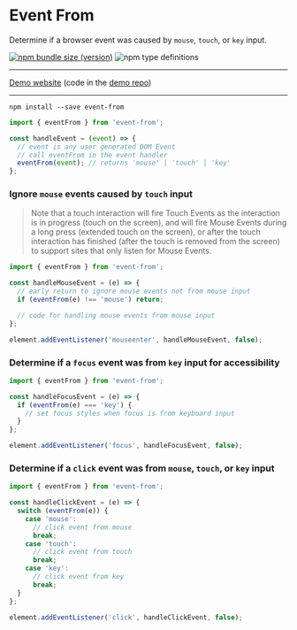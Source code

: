 # Event From

Determine if a browser event was caused by `mouse`, `touch`, or `key` input.

[![npm bundle size (version)](https://img.shields.io/bundlephobia/minzip/event-from?color=purple)](https://bundlephobia.com/result?p=event-from) ![npm type definitions](https://img.shields.io/npm/types/event-from?color=blue)

---

[Demo website](https://event-from.rafgraph.dev) (code in the [demo repo](https://github.com/rafgraph/event-from-demo))

---

```
npm install --save event-from
```

```js
import { eventFrom } from 'event-from';

const handleEvent = (event) => {
  // event is any user generated DOM Event
  // call eventFrom in the event handler
  eventFrom(event); // returns 'mouse' | 'touch' | 'key'
};
```

### Ignore `mouse` events caused by `touch` input

> Note that a touch interaction will fire Touch Events as the interaction is in progress (touch on the screen), and will fire Mouse Events during a long press (extended touch on the screen), or after the touch interaction has finished (after the touch is removed from the screen) to support sites that only listen for Mouse Events.

```js
import { eventFrom } from 'event-from';

const handleMouseEvent = (e) => {
  // early return to ignore mouse events not from mouse input
  if (eventFrom(e) !== 'mouse') return;

  // code for handling mouse events from mouse input
};

element.addEventListener('mouseenter', handleMouseEvent, false);
```

### Determine if a `focus` event was from `key` input for accessibility

```js
import { eventFrom } from 'event-from';

const handleFocusEvent = (e) => {
  if (eventFrom(e) === 'key') {
    // set focus styles when focus is from keyboard input
  }
};

element.addEventListener('focus', handleFocusEvent, false);
```

### Determine if a `click` event was from `mouse`, `touch`, or `key` input

```js
import { eventFrom } from 'event-from';

const handleClickEvent = (e) => {
  switch (eventFrom(e)) {
    case 'mouse':
      // click event from mouse
      break;
    case 'touch':
      // click event from touch
      break;
    case 'key':
      // click event from key
      break;
  }
};

element.addEventListener('click', handleClickEvent, false);
```
